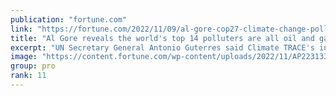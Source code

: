 ```yaml
---
publication: "fortune.com"
link: "https://fortune.com/2022/11/09/al-gore-cop27-climate-change-polluters-inventory-top-polluters-oil-gas/"
title: "Al Gore reveals the world's top 14 polluters are all oil and gas fields but insists 'We are capable of solving this crisis'"
excerpt: "UN Secretary General Antonio Guterres said Climate TRACE's inventory shows a problem “in front of our eyes, but also hidden in plain sight.”"
image: "https://content.fortune.com/wp-content/uploads/2022/11/AP22313327359977.jpg?resize=1200,600"
group: pro
rank: 11
---
```

